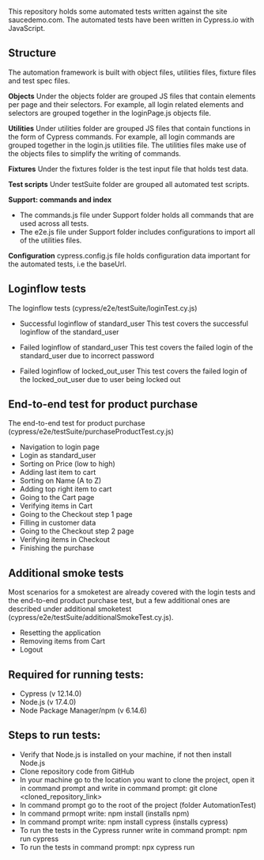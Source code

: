 <!-- ABOUT -->
This repository holds some automated tests written against the site saucedemo.com.
The automated tests have been written in Cypress.io with JavaScript.


<!-- THE STRUCTURE OF THE AUTOMATED TESTS -->

## Structure 
The automation framework is built with object files, utilities files, fixture files and test spec files. 

**Objects**
Under the objects folder are grouped JS files that contain elements per page and their selectors. 
For example, all login related elements and selectors are grouped together in the loginPage.js objects file.

**Utilities**
Under utilities folder are grouped JS files that contain functions in the form of Cypress commands. 
For example, all login commands are grouped together in the login.js utilities file.
The utilities files make use of the objects files to simplify the writing of commands.

**Fixtures**
Under the fixtures folder is the test input file that holds test data.

**Test scripts**
Under testSuite folder are grouped all automated test scripts.

**Support: commands and index**
- The commands.js file under Support folder holds all commands that are used across all tests.
- The e2e.js file under Support folder includes configurations to import all of the utilities files.

**Configuration**
cypress.config.js file holds configuration data important for the automated tests, i.e the baseUrl.


<!-- OVERVIEW OF TEST SCRIPTS -->

## Loginflow tests
The loginflow tests (cypress/e2e/testSuite/loginTest.cy.js)

- Successful loginflow of standard_user
This test covers the successful loginflow of the standard_user

- Failed loginflow of standard_user
This test covers the failed login of the standard_user due to incorrect password

- Failed loginflow of locked_out_user
This test covers the failed login of the locked_out_user due to user being locked out


## End-to-end test for product purchase
The end-to-end test for product purchase (cypress/e2e/testSuite/purchaseProductTest.cy.js)
- Navigation to login page
- Login as standard_user
- Sorting on Price (low to high)
- Adding last item to cart 
- Sorting on Name (A to Z)
- Adding top right item to cart
- Going to the Cart page
- Verifying items in Cart
- Going to the Checkout step 1 page
- Filling in customer data
- Going to the Checkout step 2 page
- Verifying items in Checkout
- Finishing the purchase

## Additional smoke tests
Most scenarios for a smoketest are already covered with the login tests and the end-to-end product purchase test, but a few additional ones are described under additional smoketest (cypress/e2e/testSuite/additionalSmokeTest.cy.js).
- Resetting the application
- Removing items from Cart
- Logout

<!-- HOW TO RUN TESTS -->

## Required for running tests:
- Cypress (v 12.14.0)
- Node.js (v 17.4.0)
- Node Package Manager/npm (v 6.14.6)

## Steps to run tests:
- Verify that Node.js is installed on your machine, if not then install Node.js
- Clone repository code from GitHub
- In your machine go to the location you want to clone the project, open it in command prompt and write in command prompt: git clone <cloned_repository_link>
- In command prompt go to the root of the project (folder AutomationTest)
- In command prmopt write: npm install (installs npm)
- In command prompt write: npm install cypress (installs cypress)
- To run the tests in the Cypress runner write in command prompt: npm run cypress
- To run the tests in command prompt: npx cypress run
